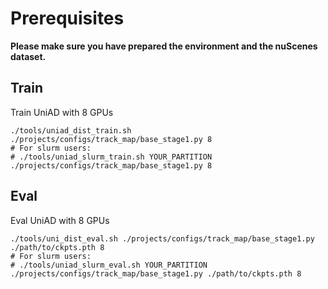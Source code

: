 # Prerequisites

**Please make sure you have prepared the environment and the nuScenes dataset.**

##  Train

Train UniAD with 8 GPUs 
```
./tools/uniad_dist_train.sh ./projects/configs/track_map/base_stage1.py 8
# For slurm users:
# ./tools/uniad_slurm_train.sh YOUR_PARTITION ./projects/configs/track_map/base_stage1.py 8
```

## Eval
Eval UniAD with 8 GPUs
```
./tools/uni_dist_eval.sh ./projects/configs/track_map/base_stage1.py ./path/to/ckpts.pth 8
# For slurm users:
# ./tools/uniad_slurm_eval.sh YOUR_PARTITION ./projects/configs/track_map/base_stage1.py ./path/to/ckpts.pth 8
```

